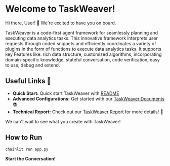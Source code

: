 # Welcome to TaskWeaver! 

Hi there, User! 👋 We're excited to have you on board.

TaskWeaver is a code-first agent framework for seamlessly planning and executing data analytics tasks. This innovative framework interprets user requests through coded snippets and efficiently coordinates a variety of plugins in the form of functions to execute data analytics tasks. It supports key Features like: rich data structure, customized algorithms, incorporating domain-specific knowledge, stateful conversation, code verification, easy to use, debug and extend.

## Useful Links 🔗

- **Quick Start:** Quick start TaskWeaver with [README](https://github.com/microsoft/TaskWeaver/blob/main/README.md)
- **Advanced Configurations:** Get started with our [TaskWeaver Documents](https://github.com/microsoft/TaskWeaver/tree/main/docs) 📚
- **Technical Report:** Check out our [TaskWeaver Report](https://export.arxiv.org/abs/2311.17541) for more details! 💬

We can't wait to see what you create with TaskWeaver!

## How to Run
```chainlit run app.py```

**Start the Conversation!**
